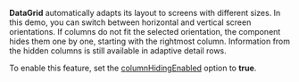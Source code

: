 **DataGrid** automatically adapts its layout to screens with different sizes. In this demo, you can switch between horizontal and vertical screen orientations. If columns do not fit the selected orientation, the component hides them one by one, starting with the rightmost column. Information from the hidden columns is still available in adaptive detail rows.

To enable this feature, set the [columnHidingEnabled](/Documentation/ApiReference/UI_Widgets/dxDataGrid/Configuration/#columnHidingEnabled) option to **true**.
